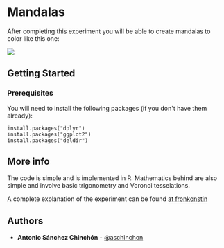 # Mandalas

After completing this experiment you will be able to create mandalas to color like this one:

<img src="https://fronkonstin.com/wp-content/uploads/2022/03/dkzwov.png" align="middle">


## Getting Started

### Prerequisites

You will need to install the following packages (if you don't have them already):

```
install.packages("dplyr")
install.packages("ggplot2")
install.packages("deldir")
```

## More info

The code is simple and is implemented in R. Mathematics behind are also simple and involve basic trigonometry and Voronoi tesselations.

A complete explanation of the experiment can be found [at fronkonstin](https://fronkonstin.com/2018/02/14/mandalas/)

## Authors

* **Antonio Sánchez Chinchón** - [@aschinchon](https://twitter.com/aschinchon)


